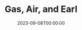 ---
title: Gas, Air, and Earl
date: 2023-09-08T00:00:00
opening_date: 1936-03-03
closing_date:
layout: productions
program:
Theatre: Theatre Jacksonville
cast:
- A Lawyer:
  - Elmo Lehman, Jr.
- Kitty Carson: Emily Kennard
- Elinor Plummer: Evelyn Horsch
- Mrs. Plummer: Lucy Gaines Carter
- Boggs: Neal Tyler, Jr.
crew:
- Director:
  - Evelyn B. Cox
- Props: Marion Hendry
- Staging: Mary Courtney
---